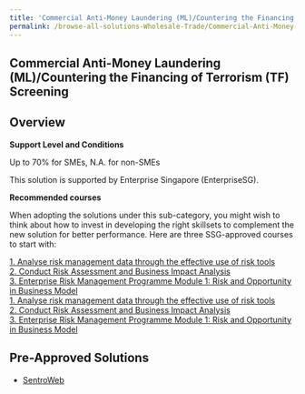 ```yaml
---
title: 'Commercial Anti-Money Laundering (ML)/Countering the Financing of Terrorism (TF) Screening'
permalink: /browse-all-solutions-Wholesale-Trade/Commercial-Anti-Money-Laundering--ML--Countering-the-Financing-of-Terrorism--TF--Screening
---
```


## Commercial Anti-Money Laundering (ML)/Countering the Financing of Terrorism (TF) Screening
## Overview

**Support Level and Conditions**

Up to 70% for SMEs, N.A. for non-SMEs

This solution is supported by Enterprise Singapore (EnterpriseSG).

**Recommended courses**

When adopting the solutions under this sub-category, you might wish to think about how to invest in developing the right skillsets to complement the new solution for better performance. Here are three SSG-approved courses to start with:

<a href='https://courses.enterprisejobskills.gov.sg/Course_Internet/CourseDetail/Analyse-risk-management-data-effective-use-risk-tools-2'  target='_blank' rel='noopener'>1. Analyse risk management data through the effective use of risk tools</a><br>
<a href='https://courses.enterprisejobskills.gov.sg/Course_Internet/CourseDetail/Conduct-Risk-Assessment-Business-Impact-Analysis-Classroom-Asynchronous-Elearning-2'  target='_blank' rel='noopener'>2. Conduct Risk Assessment and Business Impact Analysis</a><br>
<a href='https://courses.enterprisejobskills.gov.sg/Course_Internet/CourseDetail/Enterprise-Risk-Management-Programme-Module-1-Risk-Opportunity-Business-Model-Synchronous-ELearning-2'  target='_blank' rel='noopener'>3. Enterprise Risk Management Programme Module 1: Risk and Opportunity in Business Model</a><br>
<a href='https://courses.enterprisejobskills.gov.sg/Course_Internet/CourseDetail/Analyse-risk-management-data-effective-use-risk-tools-2'  target='_blank' rel='noopener'>1. Analyse risk management data through the effective use of risk tools</a><br>
<a href='https://courses.enterprisejobskills.gov.sg/Course_Internet/CourseDetail/Conduct-Risk-Assessment-Business-Impact-Analysis-Classroom-Asynchronous-Elearning-2'  target='_blank' rel='noopener'>2. Conduct Risk Assessment and Business Impact Analysis</a><br>
<a href='https://courses.enterprisejobskills.gov.sg/Course_Internet/CourseDetail/Enterprise-Risk-Management-Programme-Module-1-Risk-Opportunity-Business-Model-Synchronous-ELearning-2'  target='_blank' rel='noopener'>3. Enterprise Risk Management Programme Module 1: Risk and Opportunity in Business Model</a><br>

## Pre-Approved Solutions

- <a href='/productivity-solutions-grant/solutionrepo/solution1320' target='_blank'>SentroWeb </a><br>
